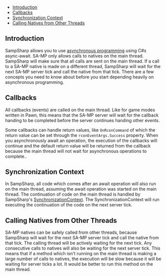 - [Introduction](#introduction)
- [Callbacks](#callbacks)
- [Synchronization Context](synchronization-context)
- [Calling Natives from Other Threads](#calling-natives-from-other-threads)

Introduction
----
SampSharp allows you to use [asynchronous programming](https://docs.microsoft.com/en-us/dotnet/csharp/programming-guide/concepts/async/) using C#s async-await. SA-MP only allows calls to natives on the main thread. SampSharp will make sure that all calls are sent on the main thread. If a call to a SA-MP native is made on a different thread, SampSharp will wait for the next SA-MP server tick and call the native from that tick. There are a few concepts you need to know about before you start depending heavily on asynchronous programming.

Callbacks
---
All callbacks (events) are called on the main thread. Like for game modes written in Pawn, this means that the SA-MP server will wait for the callback handing to be completed before the server continues handing other events. 

Some callbacks can handle return values, like `OnRconCommand` of which the return value can be set through the `rconEventArgs.Success` property. When you asynchronously await an operation, the execution of the callbacks will continue and the default return value will be returned from the callback because the main thread will not wait for asynchronous operations to complete..

Synchronization Context
---
In SampSharp, all code which comes after an await operation will also run on the main thread, assuming the await operation was started on the main thread. The continuation of code on the main thread is handled by SampSharp's [SynchronizationContext](https://docs.microsoft.com/en-us/archive/msdn-magazine/2011/february/msdn-magazine-parallel-computing-it-s-all-about-the-synchronizationcontext). The SynchronizationContext will run executing the continuation of the code on the next server tick.

Calling Natives from Other Threads
---
SA-MP natives can be safely called from other threads, because SampSharp will wait for the next SA-MP server tick and call the native from that tick. The calling thread will be actively waiting for the next tick. Any consecutive calls to natives will also be waiting for the next server tick. This means that if a method which isn't running on the main thread is making a large number of calls to natives, the execution will be slow because it will be waiting for server ticks a lot. It would be better to run this method on the main thread.